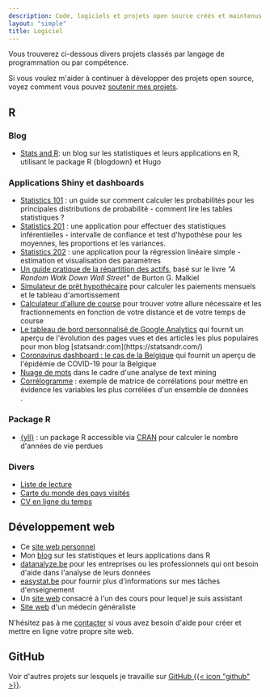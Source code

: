 ```yaml
---
description: Code, logiciels et projets open source créés et maintenus par Antoine Soetewey
layout: "simple"
title: Logiciel
---
```


Vous trouverez ci-dessous divers projets classés par langage de programmation ou par compétence.

Si vous voulez m'aider à continuer à développer des projets open source, voyez comment vous pouvez [soutenir mes projets](https://statsandr.com/support/).

## R

### Blog

- [Stats and R](https://statsandr.com/): un blog sur les statistiques et leurs applications en R, utilisant le package R {blogdown} et Hugo

### Applications Shiny et dashboards

<ul>
    <li><a href="https://antoinesoetewey.shinyapps.io/statistics-101/">Statistics 101</a> : un guide sur comment calculer les probabilités pour les principales distributions de probabilité - comment lire les tables statistiques ?</li>
    <li><a href="https://antoinesoetewey.shinyapps.io/statistics-201/">Statistics 201</a> : une application pour effectuer des statistiques inférentielles - intervalle de confiance et test d'hypothèse pour les moyennes, les proportions et les variances.</li>
    <li><a href="https://antoinesoetewey.shinyapps.io/statistics-202/">Statistics 202</a> : une application pour la régression linéaire simple - estimation et visualisation des paramètres</li>
    <li><a href="https://antoinesoetewey.shinyapps.io/optimal-asset-allocation/">Un guide pratique de la répartition des actifs</a>, basé sur le livre <i>"A Random Walk Down Wall Street"</i> de Burton G. Malkiel</li>
    <li><a href="https://antoinesoetewey.shinyapps.io/mortgage-calculator/">Simulateur de prêt hypothécaire</a> pour calculer les paiements mensuels et le tableau d'amortissement</li>
    <li><a href="https://antoinesoetewey.shinyapps.io/running-pace-calculator/">Calculateur d'allure de course</a> pour trouver votre allure nécessaire et les fractionnements en fonction de votre distance et de votre temps de course</li>
    <li><a href="/files/google-analytics-dashboard">Le tableau de bord personnalisé de Google Analytics</a> qui fournit un aperçu de l'évolution des pages vues et des articles les plus populaires pour mon blog [statsandr.com](https://statsandr.com/)</li>
    <li><a href="/files/coronavirus-dashboard.html">Coronavirus dashboard : le cas de la Belgique</a> qui fournit un aperçu de l'épidémie de COVID-19 pour la Belgique</li>
    <li><a href="https://antoinesoetewey.shinyapps.io/word-cloud/">Nuage de mots</a> dans le cadre d'une analyse de text mining</li>
    <li><a href="https://antoinesoetewey.shinyapps.io/correlogram/">Corrélogramme</a> : exemple de matrice de corrélations pour mettre en évidence les variables les plus corrélées d'un ensemble de données</li>.
</ul>

### Package R

- [{yll}](/files/years-of-life-lost-yll.pdf) : un package R accessible via <a href="https://CRAN.R-project.org/package=yll" target="_blank" rel="noopener">CRAN</a> pour calculer le nombre d'années de vie perdues

### Divers

- [Liste de lecture](/files/booklist.html)
- [Carte du monde des pays visités](/files/visited-places.html)
- [CV en ligne du temps](/files/CV_timeline_antoinesoetewey.html)

## Développement web

<ul>
  <li>Ce <a href="/fr/">site web personnel</a></li>
  <li>Mon <a href="https://statsandr.com/">blog</a> sur les statistiques et leurs applications dans R</li>
  <li><a href="https://datanalyze.be/fr/">datanalyze.be</a> pour les entreprises ou les professionnels qui ont besoin d'aide dans l'analyse de leurs données</li>
  <li><a href="https://easystat.be/">easystat.be</a> pour fournir plus d'informations sur mes tâches d'enseignement</li>
  <li>Un <a href="https://lespo2102.netlify.app/" target="_blank" rel="noopener">site web</a> consacré à l'un des cours pour lequel je suis assistant</li>
  <li><a href="https://docteurelsavancaster.com/" target="_blank" rel="noopener">Site web</a> d'un médecin généraliste</li>
</ul>

N'hésitez pas à me [contacter](/fr/contact/) si vous avez besoin d'aide pour créer et mettre en ligne votre propre site web.

## GitHub

Voir d'autres projets sur lesquels je travaille sur <a href="https://github.com/AntoineSoetewey" target="_blank" rel="noopener">GitHub {{< icon "github" >}}</a>.